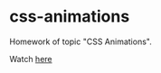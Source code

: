 # css-animations
Homework of topic "CSS Animations".

Watch [here](https://annahavryliuk.github.io/css-animations/)
